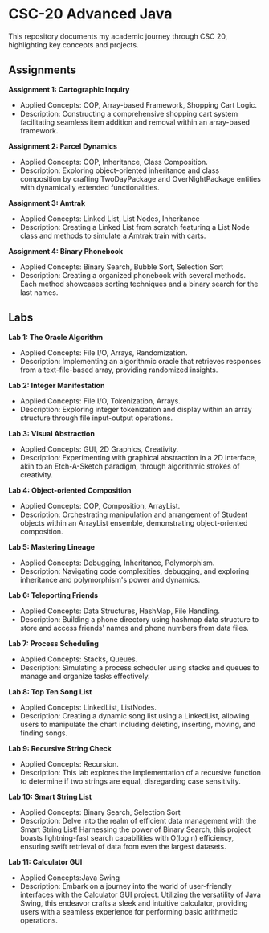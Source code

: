 # CSC-20 Advanced Java

This repository documents my academic journey through CSC 20, highlighting key concepts and projects.

## Assignments

**Assignment 1: Cartographic Inquiry**
 - Applied Concepts: OOP, Array-based Framework, Shopping Cart Logic.
 - Description: Constructing a comprehensive shopping cart system facilitating seamless item addition and removal within an array-based framework.

**Assignment 2: Parcel Dynamics**
 - Applied Concepts: OOP, Inheritance, Class Composition.
 - Description: Exploring object-oriented inheritance and class composition by crafting TwoDayPackage and OverNightPackage entities with dynamically extended functionalities. 

**Assignment 3: Amtrak**
 - Applied Concepts: Linked List, List Nodes, Inheritance
 - Description: Creating a Linked List from scratch featuring a List Node class and methods to simulate a Amtrak train with carts.

**Assignment 4: Binary Phonebook**
 - Applied Concepts: Binary Search, Bubble Sort, Selection Sort
 - Description: Creating a organized phonebook with several methods. Each method showcases sorting techniques and a binary search for the last names.

## Labs

**Lab 1: The Oracle Algorithm**
 - Applied Concepts: File I/O, Arrays, Randomization.
 - Description: Implementing an algorithmic oracle that retrieves responses from a text-file-based array, providing randomized insights.

**Lab 2: Integer Manifestation**
 - Applied Concepts: File I/O, Tokenization, Arrays.
 - Description: Exploring integer tokenization and display within an array structure through file input-output operations.

**Lab 3: Visual Abstraction**
 - Applied Concepts: GUI, 2D Graphics, Creativity.
 - Description: Experimenting with graphical abstraction in a 2D interface, akin to an Etch-A-Sketch paradigm, through algorithmic strokes of creativity.

**Lab 4: Object-oriented Composition**
 - Applied Concepts: OOP, Composition, ArrayList.
 - Description: Orchestrating manipulation and arrangement of Student objects within an ArrayList ensemble, demonstrating object-oriented composition.

**Lab 5: Mastering Lineage**
 - Applied Concepts: Debugging, Inheritance, Polymorphism.
 - Description: Navigating code complexities, debugging, and exploring inheritance and polymorphism's power and dynamics.

**Lab 6: Teleporting Friends**
 - Applied Concepts: Data Structures, HashMap, File Handling.
 - Description: Building a phone directory using hashmap data structure to store and access friends' names and phone numbers from data files.

**Lab 7: Process Scheduling**
 - Applied Concepts: Stacks, Queues.
 - Description: Simulating a process scheduler using stacks and queues to manage and organize tasks effectively.

**Lab 8: Top Ten Song List**
 - Applied Concepts: LinkedList, ListNodes.
 - Description: Creating a dynamic song list using a LinkedList, allowing users to manipulate the chart including deleting, inserting, moving, and finding songs.

**Lab 9: Recursive String Check**
 - Applied Concepts: Recursion.
 - Description: This lab explores the implementation of a recursive function to determine if two strings are equal, disregarding case sensitivity.

**Lab 10: Smart String List**
 - Applied Concepts: Binary Search, Selection Sort
 - Description: Delve into the realm of efficient data management with the Smart String List! Harnessing the power of Binary Search, this project boasts lightning-fast search capabilities with O(log n) efficiency, ensuring swift retrieval of data from even the largest datasets.

**Lab 11: Calculator GUI**
 - Applied Concepts:Java Swing
 - Description: Embark on a journey into the world of user-friendly interfaces with the Calculator GUI project. Utilizing the versatility of Java Swing, this endeavor crafts a sleek and intuitive calculator, providing users with a seamless experience for performing basic arithmetic operations.


